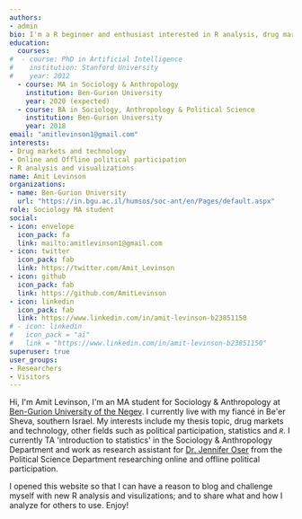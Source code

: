 ```yaml
---
authors:
- admin
bio: I'm a R beginner and enthusiast interested in R analysis, drug markets and political participation.
education:
  courses:
#  - course: PhD in Artificial Intelligence
#    institution: Stanford University
#    year: 2012
  - course: MA in Sociology & Anthropology
    institution: Ben-Gurion University
    year: 2020 (expected)
  - course: BA in Sociology, Anthropology & Political Science
    institution: Ben-Gurion University
    year: 2018
email: "amitlevinson1@gmail.com"
interests:
- Drug markets and technology
- Online and Offline political participation
- R analysis and visualizations
name: Amit Levinson
organizations:
- name: Ben-Gurion University
  url: "https://in.bgu.ac.il/humsos/soc-ant/en/Pages/default.aspx"
role: Sociology MA student
social:
- icon: envelope
  icon_pack: fa
  link: mailto:amitlevinson1@gmail.com
- icon: twitter
  icon_pack: fab
  link: https://twitter.com/Amit_Levinson
- icon: github
  icon_pack: fab
  link: https://github.com/AmitLevinson
- icon: linkedin
  icon_pack: fab
  link: https://www.linkedin.com/in/amit-levinson-b23851150
# - icon: linkedin
#   icon_pack = "ai"
#   link = "https://www.linkedin.com/in/amit-levinson-b23851150"
superuser: true
user_groups:
- Researchers
- Visitors
---
```


Hi, I'm Amit Levinson, I'm an MA student for Sociology & Anthropology at [Ben-Gurion University of the Negev](https://in.bgu.ac.il/en/Pages/default.aspx). I currently live with my fiancé in Be'er Sheva, southern Israel. My interests include my thesis topic, drug markets and technology, other fields such as political participation, statistics and *`R`*. I currently TA 'introduction to statistics' in the Sociology & Anthropology Department and work as research assistant for [Dr. Jennifer Oser](https://www.jenniferoser.com/) from the Political Science Department researching online and offline political participation.  

I opened this website so that I can have a reason to blog and challenge myself with new R analysis and visulizations; and to share what and how I analyze for others to use. Enjoy!
